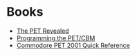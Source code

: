 # Books

* [The PET Revealed](https://archive.org/details/The_Pet_Revealed)
* [Programming the PET/CBM](https://archive.org/details/COMPUTEs_Programming_the_PET-CBM_1982_Small_Systems_Services)
* [Commodore PET 2001 Quick Reference](https://www.commodore.ca/manuals/commodore_pet_2001_quick_reference.pdf)
